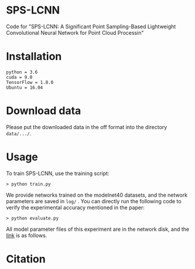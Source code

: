 

# SPS-LCNN

Code for "SPS-LCNN: A Significant Point Sampling-Based Lightweight Convolutional Neural Network for Point Cloud Processin" 


# Installation
```
python = 3.6
cuda = 9.0
TensorFlow = 1.8.0
Ubuntu = 16.04
```

# Download data
Please put the downloaded data in the off format into the directory `data/.../`.

# Usage
To train SPS-LCNN, use the training script:
```
> python train.py  
```
We provide networks trained on the modelnet40 datasets, and the network parameters are saved in `log/` . You can directly run the following code to verify the experimental accuracy mentioned in the paper:
```
> python evaluate.py
```
All model parameter files of this experiment are in the network disk, and the [link](https://pan.baidu.com/s/1R-BC3i9zzdl1n4k_R6SXnw) is as follows.


# Citation
```

```
